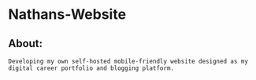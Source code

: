 # Nathans-Website
## About:
    Developing my own self-hosted mobile-friendly website designed as my digital career portfolio and blogging platform.
